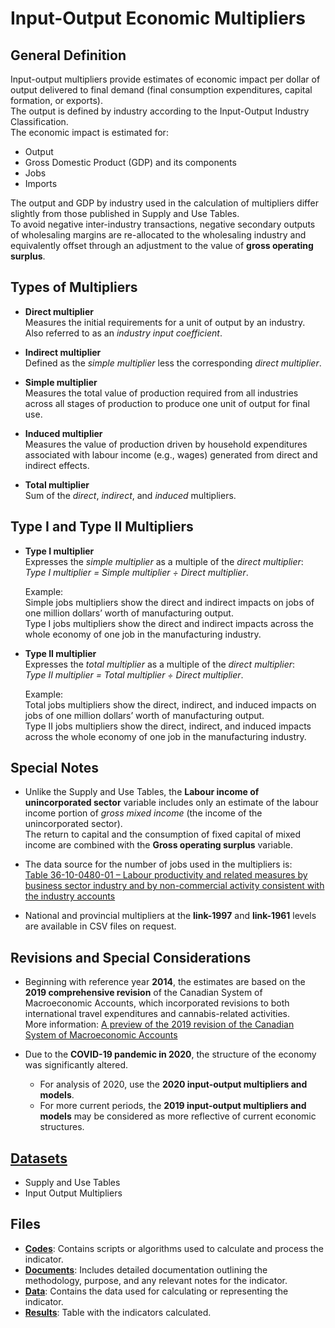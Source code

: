 # Input-Output Economic Multipliers

## General Definition
Input-output multipliers provide estimates of economic impact per dollar of output delivered to final demand (final consumption expenditures, capital formation, or exports).  
The output is defined by industry according to the Input-Output Industry Classification.  
The economic impact is estimated for:
- Output  
- Gross Domestic Product (GDP) and its components  
- Jobs  
- Imports  

The output and GDP by industry used in the calculation of multipliers differ slightly from those published in Supply and Use Tables.  
To avoid negative inter-industry transactions, negative secondary outputs of wholesaling margins are re-allocated to the wholesaling industry and equivalently offset through an adjustment to the value of **gross operating surplus**.

## Types of Multipliers

- **Direct multiplier**  
  Measures the initial requirements for a unit of output by an industry. Also referred to as an *industry input coefficient*.

- **Indirect multiplier**  
  Defined as the *simple multiplier* less the corresponding *direct multiplier*.

- **Simple multiplier**  
  Measures the total value of production required from all industries across all stages of production to produce one unit of output for final use.

- **Induced multiplier**  
  Measures the value of production driven by household expenditures associated with labour income (e.g., wages) generated from direct and indirect effects.  
  
- **Total multiplier**  
  Sum of the *direct*, *indirect*, and *induced* multipliers.

## Type I and Type II Multipliers

- **Type I multiplier**  
  Expresses the *simple multiplier* as a multiple of the *direct multiplier*:  
  *Type I multiplier = Simple multiplier ÷ Direct multiplier*.  

  Example:  
  Simple jobs multipliers show the direct and indirect impacts on jobs of one million dollars’ worth of manufacturing output.  
  Type I jobs multipliers show the direct and indirect impacts across the whole economy of one job in the manufacturing industry.

- **Type II multiplier**  
  Expresses the *total multiplier* as a multiple of the *direct multiplier*:  
  *Type II multiplier = Total multiplier ÷ Direct multiplier*.  

  Example:  
  Total jobs multipliers show the direct, indirect, and induced impacts on jobs of one million dollars’ worth of manufacturing output.  
  Type II jobs multipliers show the direct, indirect, and induced impacts across the whole economy of one job in the manufacturing industry.

## Special Notes

- Unlike the Supply and Use Tables, the **Labour income of unincorporated sector** variable includes only an estimate of the labour income portion of *gross mixed income* (the income of the unincorporated sector).  
  The return to capital and the consumption of fixed capital of mixed income are combined with the **Gross operating surplus** variable.

- The data source for the number of jobs used in the multipliers is:  
  [Table 36-10-0480-01 – Labour productivity and related measures by business sector industry and by non-commercial activity consistent with the industry accounts](https://www150.statcan.gc.ca/t1/tbl1/en/tv.action?pid=3610048001)

- National and provincial multipliers at the **link-1997** and **link-1961** levels are available in CSV files on request.

## Revisions and Special Considerations

- Beginning with reference year **2014**, the estimates are based on the **2019 comprehensive revision** of the Canadian System of Macroeconomic Accounts, which incorporated revisions to both international travel expenditures and cannabis-related activities.  
  More information: [A preview of the 2019 revision of the Canadian System of Macroeconomic Accounts](https://www150.statcan.gc.ca/n1/pub/13-605-x/2019001/article/00007-eng.htm)

- Due to the **COVID-19 pandemic in 2020**, the structure of the economy was significantly altered.  
  - For analysis of 2020, use the **2020 input-output multipliers and models**.  
  - For more current periods, the **2019 input-output multipliers and models** may be considered as more reflective of current economic structures.

## [Datasets](https://github.com/csdul/pre_beta_datasets)

- Supply and Use Tables
- Input Output Multipliers

## Files

- [**Codes**](https://github.com/csdul/hub_individual_health/tree/main/economic_multipliers/codes): Contains scripts or algorithms used to calculate and process the indicator.
- [**Documents**](https://github.com/csdul/hub_individual_health/tree/main/economic_multipliers/documents): Includes detailed documentation outlining the methodology, purpose, and any relevant notes for the indicator.
- [**Data**](https://github.com/csdul/hub_individual_health/tree/main/economic_multipliers/data): Contains the data used for calculating or representing the indicator.
- [**Results**](https://github.com/csdul/hub_individual_health/tree/main/economic_multipliers/results): Table with the indicators calculated.




